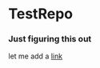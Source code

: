 # TestRepo
### Just figuring this out
let me add a [link](https://guides.github.com/features/mastering-markdown/)
